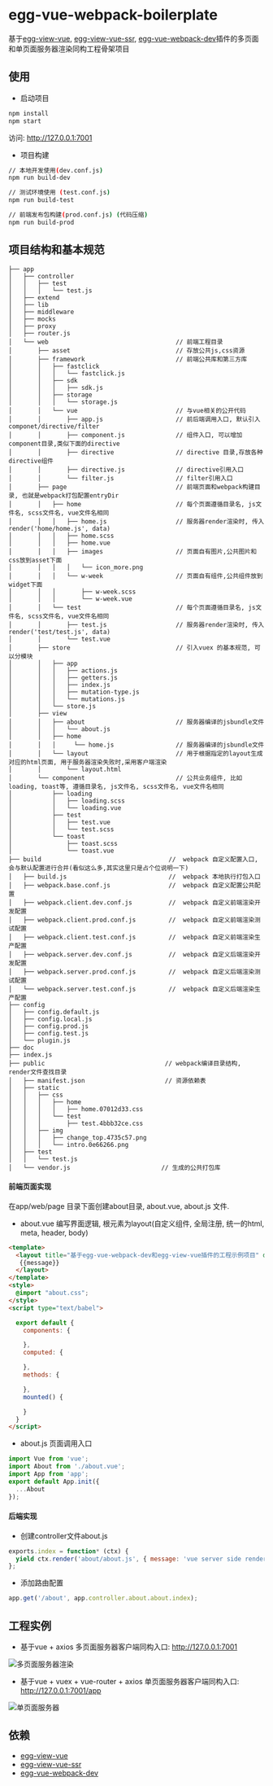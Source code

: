 # egg-vue-webpack-boilerplate

基于[egg-view-vue](https://github.com/hubcarl/egg-view-vue), [egg-view-vue-ssr](https://github.com/hubcarl/egg-view-vue-ssr), [egg-vue-webpack-dev](https://github.com/hubcarl/egg-vue-webpack-dev)插件的多页面和单页面服务器渲染同构工程骨架项目


## 使用

- 启动项目

```bash
npm install
npm start
```

访问: http://127.0.0.1:7001


- 项目构建

```bash
// 本地开发使用(dev.conf.js)
npm run build-dev

// 测试环境使用 (test.conf.js)
npm run build-test

// 前端发布包构建(prod.conf.js) (代码压缩)
npm run build-prod

```


## 项目结构和基本规范

    ├── app
    │   ├── controller
    │   │   ├── test
    │   │   │   └── test.js
    │   ├── extend
    │   ├── lib
    │   ├── middleware
    │   ├── mocks
    │   ├── proxy
    │   ├── router.js
    │   └── web                                   // 前端工程目录
    │       ├── asset                             // 存放公共js,css资源
    │       ├── framework                         // 前端公共库和第三方库
    │       │   ├── fastclick
    │       │   │   └── fastclick.js
    │       │   ├── sdk
    │       │   │   ├── sdk.js
    │       │   ├── storage
    │       │   │   └── storage.js
    │       │   └── vue                           // 与vue相关的公开代码
    │       │       ├── app.js                    // 前后端调用入口, 默认引入componet/directive/filter
    │       │       ├── component.js              // 组件入口, 可以增加component目录,类似下面的directive
    │       │       ├── directive                 // directive 目录,存放各种directive组件
    │       │       ├── directive.js              // directive引用入口
    │       │       └── filter.js                 // filter引用入口
    │       ├── page                              // 前端页面和webpack构建目录, 也就是webpack打包配置entryDir
    │       │   ├── home                          // 每个页面遵循目录名, js文件名, scss文件名, vue文件名相同
    │       │   │   ├── home.js                   // 服务器render渲染时, 传入 render('home/home.js', data)
    │       │   │   ├── home.scss
    │       │   │   ├── home.vue
    │       │   │   ├── images                    // 页面自有图片,公共图片和css放到asset下面
    │       │   │   │   └── icon_more.png
    │       │   │   └── w-week                    // 页面自有组件,公共组件放到widget下面
    │       │   │       ├── w-week.scss
    │       │   │       └── w-week.vue
    │       │   └── test                          // 每个页面遵循目录名, js文件名, scss文件名, vue文件名相同
    │       │       ├── test.js                   // 服务器render渲染时, 传入 render('test/test.js', data)
    │       │       └── test.vue
    │       ├── store                             // 引入vuex 的基本规范, 可以分模块
    │       │   ├── app
    │       │   │   ├── actions.js
    │       │   │   ├── getters.js
    │       │   │   ├── index.js
    │       │   │   ├── mutation-type.js
    │       │   │   └── mutations.js
    │       │   └── store.js
    │       ├── view
    │       │   ├── about                         // 服务器编译的jsbundle文件
    │       │   │   └── about.js
    │       │   ├── home
    │       │   │     └── home.js                 // 服务器编译的jsbundle文件
    │       │   └── layout                        // 用于根据指定的layout生成对应的html页面, 用于服务器渲染失败时,采用客户端渲染
    │       │       └── layout.html
    │       └── component                         // 公共业务组件, 比如loading, toast等, 遵循目录名, js文件名, scss文件名, vue文件名相同
    │           ├── loading
    │           │   ├── loading.scss
    │           │   └── loading.vue
    │           ├── test
    │           │   ├── test.vue
    │           │   └── test.scss
    │           └── toast
    │               ├── toast.scss
    │               └── toast.vue
    ├── build                                   //  webpack 自定义配置入口, 会与默认配置进行合并(看似这么多,其实这里只是占个位说明一下)
    │   ├── build.js                            //  webpack 本地执行打包入口
    │   ├── webpack.base.conf.js                //  webpack 自定义配置公共配置
    │   ├── webpack.client.dev.conf.js          //  webpack 自定义前端渲染开发配置
    │   ├── webpack.client.prod.conf.js         //  webpack 自定义前端渲染测试配置
    │   ├── webpack.client.test.conf.js         //  webpack 自定义前端渲染生产配置
    │   ├── webpack.server.dev.conf.js          //  webpack 自定义后端渲染开发配置
    │   ├── webpack.server.prod.conf.js         //  webpack 自定义后端渲染测试配置
    │   └── webpack.server.test.conf.js         //  webpack 自定义后端渲染生产配置
    ├── config
    │   ├── config.default.js
    │   ├── config.local.js
    │   ├── config.prod.js
    │   ├── config.test.js
    │   └── plugin.js
    ├── doc
    ├── index.js
    ├── public                                 // webpack编译目录结构, render文件查找目录
    │   ├── manifest.json                      // 资源依赖表
    │   ├── static
    │   │   ├── css
    │   │   │   ├── home
    │   │   │   │   ├── home.07012d33.css
    │   │   │   └── test
    │   │   │       ├── test.4bbb32ce.css
    │   │   ├── img
    │   │   │   ├── change_top.4735c57.png
    │   │   │   └── intro.0e66266.png
    │   ├── test
    │   │   └── test.js
    │   └── vendor.js                         // 生成的公共打包库


#### 前端页面实现

在app/web/page 目录下面创建about目录, about.vue, about.js 文件.

- about.vue 编写界面逻辑, 根元素为layout(自定义组件, 全局注册, 统一的html, meta, header, body)

```html
<template>
  <layout title="基于egg-vue-webpack-dev和egg-view-vue插件的工程示例项目" description="vue server side render" keywords="egg, vue, webpack, server side render">
   {{message}}
  </layout>
</template>
<style>
  @import "about.css";
</style>
<script type="text/babel">

  export default {
    components: {

    },
    computed: {

    },
    methods: {

    },
    mounted() {

    }
  }
</script>
```

- about.js 页面调用入口

```javascript
import Vue from 'vue';
import About from './about.vue';
import App from 'app';
export default App.init({
  ...About
});

```

#### 后端实现

- 创建controller文件about.js

```javascript
exports.index = function* (ctx) {
  yield ctx.render('about/about.js', { message: 'vue server side render!' });
};
```

- 添加路由配置

```javascript
app.get('/about', app.controller.about.about.index);
```

## 工程实例


- 基于vue + axios 多页面服务器客户端同构入口: http://127.0.0.1:7001

![多页面服务器渲染](https://github.com/hubcarl/egg-vue-webpack-dev/blob/master/doc/images/vue-mutil-page.png)

- 基于vue + vuex + vue-router + axios 单页面服务器客户端同构入口: http://127.0.0.1:7001/app


![单页面服务器](https://github.com/hubcarl/egg-vue-webpack-dev/blob/master/doc/images/vue-single-page.png)

## 依赖

- [egg-view-vue](https://github.com/hubcarl/egg-view-vue)
- [egg-view-vue-ssr](https://github.com/hubcarl/egg-view-vue-ssr)
- [egg-vue-webpack-dev](https://github.com/hubcarl/egg-vue-webpack-dev)
